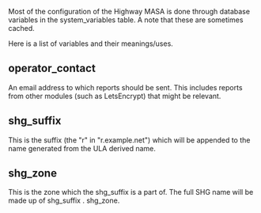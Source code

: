 Most of the configuration of the Highway MASA is done through database
variables in the system_variables table.  A note that these are sometimes
cached.

Here is a list of variables and their meanings/uses.

operator_contact
----------------

An email address to which reports should be sent.
This includes reports from other modules (such as LetsEncrypt) that might be
relevant.

shg_suffix
----------

This is the suffix (the "r" in "r.example.net") which will be appended to the
name generated from the ULA derived name.

shg_zone
--------

This is the zone which the shg_suffix is a part of.
The full SHG name will be made up of shg\_suffix . shg\_zone.

